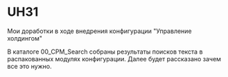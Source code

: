 # UH31

Мои доработки в ходе внедрения конфигурации "Управление холдингом"

В каталоге 00_CPM_Search собраны результаты поисков текста в распакованных модулях конфигурации. 
Далее будет рассказано зачем все это нужно.
